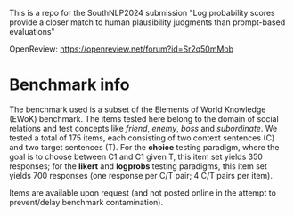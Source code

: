 This is a repo for the SouthNLP2024 submission "Log probability scores provide a closer match to human plausibility judgments than prompt-based evaluations"

OpenReview: https://openreview.net/forum?id=Sr2q50mMob 


# Benchmark info

The benchmark used is a subset of the Elements of World Knowledge (EWoK) benchmark. The items tested here belong to the domain of social relations and test concepts like *friend*, *enemy*, *boss* and *subordinate*. We tested a total of 175 items, each consisting of two context sentences (C) and two target sentences (T). For the **choice** testing paradigm, where the goal is to choose between C1 and C1 given T, this item set yields 350 responses; for the **likert** and **logprobs** testing paradigms, this item set yields 700 responses (one response per C/T pair; 4 C/T pairs per item).

Items are available upon request (and not posted online in the attempt to prevent/delay benchmark contamination). 

